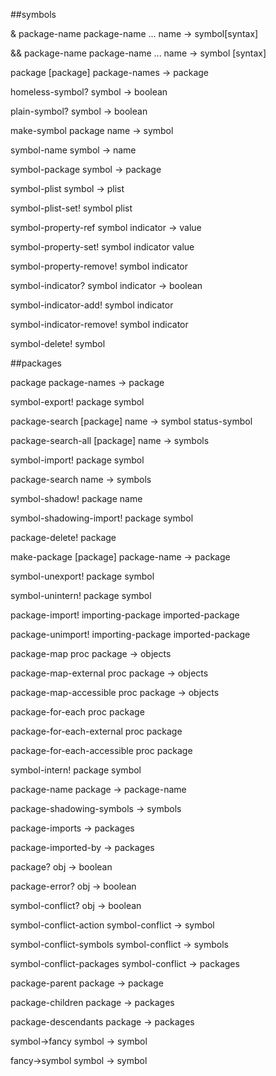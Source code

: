
##symbols

& package-name package-name ... name -> symbol[syntax]

&& package-name package-name ... name -> symbol [syntax]

package [package] package-names -> package

homeless-symbol? symbol -> boolean

plain-symbol? symbol -> boolean

make-symbol package name -> symbol

symbol-name symbol -> name

symbol-package symbol -> package

symbol-plist symbol -> plist

symbol-plist-set! symbol plist

symbol-property-ref symbol indicator -> value

symbol-property-set! symbol indicator value

symbol-property-remove! symbol indicator

symbol-indicator? symbol indicator -> boolean

symbol-indicator-add! symbol indicator

symbol-indicator-remove! symbol indicator

symbol-delete! symbol

##packages

package package-names -> package

symbol-export! package symbol

package-search [package] name -> symbol status-symbol

package-search-all [package] name -> symbols

symbol-import! package symbol

package-search name -> symbols

symbol-shadow! package name

symbol-shadowing-import! package symbol

package-delete! package

make-package [package] package-name -> package

symbol-unexport! package symbol

symbol-unintern! package symbol

package-import! importing-package imported-package

package-unimport! importing-package imported-package

package-map proc package -> objects

package-map-external proc package -> objects

package-map-accessible proc package -> objects

package-for-each proc package

package-for-each-external proc package

package-for-each-accessible proc package

symbol-intern! package symbol

package-name package -> package-name

package-shadowing-symbols -> symbols

package-imports -> packages

package-imported-by -> packages

package? obj -> boolean

package-error? obj -> boolean

symbol-conflict? obj -> boolean

symbol-conflict-action symbol-conflict -> symbol

symbol-conflict-symbols symbol-conflict -> symbols

symbol-conflict-packages symbol-conflict -> packages

package-parent package -> package

package-children package -> packages

package-descendants package -> packages

symbol->fancy symbol -> symbol

fancy->symbol symbol -> symbol

